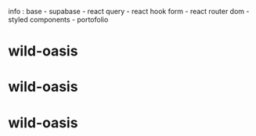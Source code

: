 info : base - supabase - react query - react hook form - react router dom - styled components - portofolio
# wild-oasis
# wild-oasis
# wild-oasis
